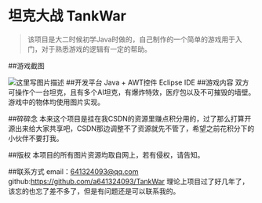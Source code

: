 # 坦克大战 TankWar
> 该项目是大二时候初学Java时做的，自己制作的一个简单的游戏用于入门，对于熟悉游戏的逻辑有一定的帮助。


##游戏截图

![这里写图片描述](http://img.blog.csdn.net/20171010213106425?watermark/2/text/aHR0cDovL2Jsb2cuY3Nkbi5uZXQvYTY0MTMyNDA5Mw==/font/5a6L5L2T/fontsize/400/fill/I0JBQkFCMA==/dissolve/70/gravity/SouthEast)
##开发平台
Java + AWT控件 
Eclipse IDE
##游戏内容
双方可操作个一台坦克，且有多个AI坦克，有爆炸特效，医疗包以及不可摧毁的墙壁。游戏中的物体均使用图片实现。

##碎碎念
本来这个项目是挂在我CSDN的资源里赚点积分用的，过了那么打算开源出来给大家共享吧，CSDN那边调整不了资源就先不管了，希望之前花积分下的小伙伴不要打我。

##版权
本项目的所有图片资源均取自网上，若有侵权，请告知。

##联系方式
email：641324093@qq.com
github:https://github.com/a641324093/TankWar
理论上项目过了好几年了，该忘的也忘了差不多了，但是有问题还是可以联系我的。


